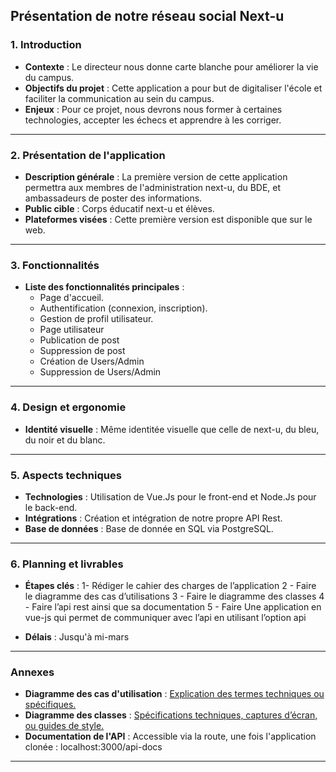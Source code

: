 Présentation de notre réseau social Next-u
---

### **1. Introduction**
- **Contexte** : Le directeur nous donne carte blanche pour améliorer la vie du campus.
- **Objectifs du projet** : Cette application a pour but de digitaliser l'école et faciliter la communication au sein du campus.
- **Enjeux** : Pour ce projet, nous devrons nous former à certaines technologies, accepter les échecs et apprendre à les corriger.

---

### **2. Présentation de l'application**
- **Description générale** : La première version de cette application permettra aux membres de l'administration next-u, du BDE, et ambassadeurs de poster des informations.
- **Public cible** : Corps éducatif next-u et élèves.
- **Plateformes visées** : Cette première version est disponible que sur le web.

---

### **3. Fonctionnalités**
- **Liste des fonctionnalités principales** :
  - Page d'accueil.
  - Authentification (connexion, inscription).
  - Gestion de profil utilisateur.
  - Page utilisateur
  - Publication de post
  - Suppression de post
  - Création de Users/Admin
  - Suppression de Users/Admin
---

### **4. Design et ergonomie**
- **Identité visuelle** : Même identitée visuelle que celle de next-u, du bleu, du noir et du blanc.

---

### **5. Aspects techniques**
- **Technologies** : Utilisation de Vue.Js pour le front-end et Node.Js pour le back-end.
- **Intégrations** : Création et intégration de notre propre API Rest.
- **Base de données** : Base de donnée en SQL via PostgreSQL.

---

### **6. Planning et livrables**
- **Étapes clés** :
1- Rédiger le cahier des charges de l’application 
2 - Faire le diagramme des cas d’utilisations
3 - Faire le diagramme des classes
4 - Faire l’api rest ainsi que sa documentation 
5 - Faire Une application en vue-js qui permet de communiquer avec l’api en utilisant l’option api
  
- **Délais** : Jusqu'à mi-mars

---

### **Annexes**
- **Diagramme des cas d'utilisation** : [Explication des termes techniques ou spécifiques.](https://drive.google.com/file/d/1SshVpTCGXpw7gQMuFzBOldLLCyqZUG5b/view?usp=sharing)
- **Diagramme des classes** : [Spécifications techniques, captures d’écran, ou guides de style.](https://drive.google.com/file/d/1R5-EG3fqzAQ4Tp8ncMV6QC-u6zE4z6wI/view?usp=sharing)
- **Documentation de l'API** : Accessible via la route, une fois l'application clonée : localhost:3000/api-docs

---

